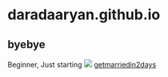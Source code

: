# daradaaryan.github.io
## byebye
Beginner, Just starting
<img src = "testimg.jpeg">
[getmarriedin2days](https://www.youtube.com/watch?v=dQw4w9WgXcQ)
